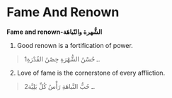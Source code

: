 Fame And Renown
===============

**Fame and renown-الشُّهرة والنّباهَة**

1. Good renown is a fortification of power.

> 1ـ حُسْنُ الشُّهْرَةِ حِصْنُ القُدْرَةِ.

2. Love of fame is the cornerstone of every affliction.

> 2ـ حُبُّ النَّباهَةِ رَأْسُ كُلِّ بَلِيَّة.


